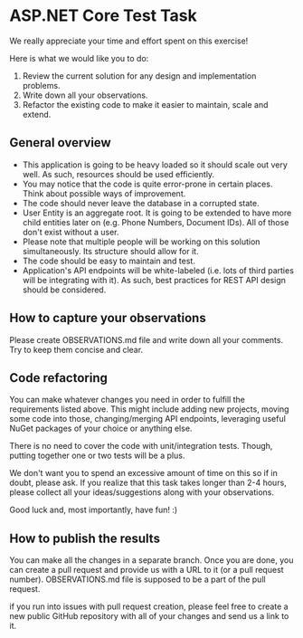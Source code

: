 # ASP.NET Core Test Task

We really appreciate your time and effort spent on this exercise!

Here is what we would like you to do:
1. Review the current solution for any design and implementation problems.
2. Write down all your observations.
3. Refactor the existing code to make it easier to maintain, scale and extend. 

## General overview

* This application is going to be heavy loaded so it should scale out very well. As such, resources should be used efficiently. 
* You may notice that the code is quite error-prone in certain places. Think about possible ways of improvement.
* The code should never leave the database in a corrupted state.
* User Entity is an aggregate root. It is going to be extended to have more child entities later on (e.g. Phone Numbers, Document IDs). All of those don't exist without a user.
* Please note that multiple people will be working on this solution simultaneously. Its structure should allow for it.
* The code should be easy to maintain and test.
* Application's API endpoints will be white-labeled (i.e. lots of third parties will be integrating with it). As such, best practices for REST API design should be considered.  

## How to capture your observations

Please create OBSERVATIONS.md file and write down all your comments. Try to keep them concise and clear.

## Code refactoring

You can make whatever changes you need in order to fulfill the requirements listed above. This might include adding new projects, moving some code into those, changing/merging API endpoints, leveraging useful NuGet packages of your choice or anything else.

There is no need to cover the code with unit/integration tests. Though, putting together one or two tests will be a plus.

We don't want you to spend an excessive amount of time on this so if in doubt, please ask. If you realize that this task takes longer than 2-4 hours, please collect all your ideas/suggestions along with your observations.

Good luck and, most importantly, have fun! :)

## How to publish the results

You can make all the changes in a separate branch. Once you are done, you can create a pull request and provide us with a URL to it (or a pull request number). OBSERVATIONS.md file is supposed to be a part of the pull request.

if you run into issues with pull request creation, please feel free to create a new public GitHub repository with all of your changes and send us a link to it.